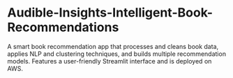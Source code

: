 # Audible-Insights-Intelligent-Book-Recommendations
A smart book recommendation app that processes and cleans book data, applies NLP and clustering techniques, and builds multiple recommendation models. Features a user-friendly Streamlit interface and is deployed on AWS.
